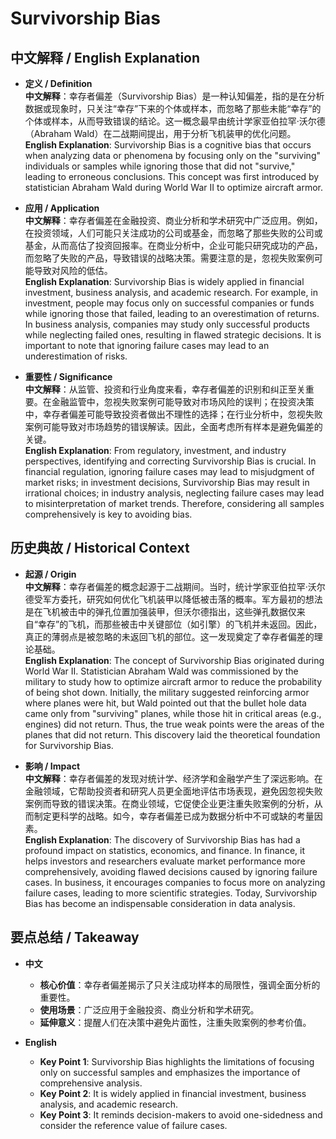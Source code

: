 # Survivorship Bias

## 中文解释 / English Explanation

* **定义 / Definition**  
  **中文解释**：幸存者偏差（Survivorship Bias）是一种认知偏差，指的是在分析数据或现象时，只关注“幸存”下来的个体或样本，而忽略了那些未能“幸存”的个体或样本，从而导致错误的结论。这一概念最早由统计学家亚伯拉罕·沃尔德（Abraham Wald）在二战期间提出，用于分析飞机装甲的优化问题。  
  **English Explanation**: Survivorship Bias is a cognitive bias that occurs when analyzing data or phenomena by focusing only on the "surviving" individuals or samples while ignoring those that did not "survive," leading to erroneous conclusions. This concept was first introduced by statistician Abraham Wald during World War II to optimize aircraft armor.

* **应用 / Application**  
  **中文解释**：幸存者偏差在金融投资、商业分析和学术研究中广泛应用。例如，在投资领域，人们可能只关注成功的公司或基金，而忽略了那些失败的公司或基金，从而高估了投资回报率。在商业分析中，企业可能只研究成功的产品，而忽略了失败的产品，导致错误的战略决策。需要注意的是，忽视失败案例可能导致对风险的低估。  
  **English Explanation**: Survivorship Bias is widely applied in financial investment, business analysis, and academic research. For example, in investment, people may focus only on successful companies or funds while ignoring those that failed, leading to an overestimation of returns. In business analysis, companies may study only successful products while neglecting failed ones, resulting in flawed strategic decisions. It is important to note that ignoring failure cases may lead to an underestimation of risks.

* **重要性 / Significance**  
  **中文解释**：从监管、投资和行业角度来看，幸存者偏差的识别和纠正至关重要。在金融监管中，忽视失败案例可能导致对市场风险的误判；在投资决策中，幸存者偏差可能导致投资者做出不理性的选择；在行业分析中，忽视失败案例可能导致对市场趋势的错误解读。因此，全面考虑所有样本是避免偏差的关键。  
  **English Explanation**: From regulatory, investment, and industry perspectives, identifying and correcting Survivorship Bias is crucial. In financial regulation, ignoring failure cases may lead to misjudgment of market risks; in investment decisions, Survivorship Bias may result in irrational choices; in industry analysis, neglecting failure cases may lead to misinterpretation of market trends. Therefore, considering all samples comprehensively is key to avoiding bias.

## 历史典故 / Historical Context

* **起源 / Origin**  
  **中文解释**：幸存者偏差的概念起源于二战期间。当时，统计学家亚伯拉罕·沃尔德受军方委托，研究如何优化飞机装甲以降低被击落的概率。军方最初的想法是在飞机被击中的弹孔位置加强装甲，但沃尔德指出，这些弹孔数据仅来自“幸存”的飞机，而那些被击中关键部位（如引擎）的飞机并未返回。因此，真正的薄弱点是被忽略的未返回飞机的部位。这一发现奠定了幸存者偏差的理论基础。  
  **English Explanation**: The concept of Survivorship Bias originated during World War II. Statistician Abraham Wald was commissioned by the military to study how to optimize aircraft armor to reduce the probability of being shot down. Initially, the military suggested reinforcing armor where planes were hit, but Wald pointed out that the bullet hole data came only from "surviving" planes, while those hit in critical areas (e.g., engines) did not return. Thus, the true weak points were the areas of the planes that did not return. This discovery laid the theoretical foundation for Survivorship Bias.

* **影响 / Impact**  
  **中文解释**：幸存者偏差的发现对统计学、经济学和金融学产生了深远影响。在金融领域，它帮助投资者和研究人员更全面地评估市场表现，避免因忽视失败案例而导致的错误决策。在商业领域，它促使企业更注重失败案例的分析，从而制定更科学的战略。如今，幸存者偏差已成为数据分析中不可或缺的考量因素。  
  **English Explanation**: The discovery of Survivorship Bias has had a profound impact on statistics, economics, and finance. In finance, it helps investors and researchers evaluate market performance more comprehensively, avoiding flawed decisions caused by ignoring failure cases. In business, it encourages companies to focus more on analyzing failure cases, leading to more scientific strategies. Today, Survivorship Bias has become an indispensable consideration in data analysis.

## 要点总结 / Takeaway

* **中文**  
  - **核心价值**：幸存者偏差揭示了只关注成功样本的局限性，强调全面分析的重要性。  
  - **使用场景**：广泛应用于金融投资、商业分析和学术研究。  
  - **延伸意义**：提醒人们在决策中避免片面性，注重失败案例的参考价值。  

* **English**  
  - **Key Point 1**: Survivorship Bias highlights the limitations of focusing only on successful samples and emphasizes the importance of comprehensive analysis.  
  - **Key Point 2**: It is widely applied in financial investment, business analysis, and academic research.  
  - **Key Point 3**: It reminds decision-makers to avoid one-sidedness and consider the reference value of failure cases.